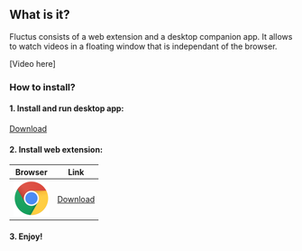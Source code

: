## What is it?

Fluctus consists of a web extension and a desktop companion app. It allows to watch videos in a floating window that is independant of the browser.

[Video here]


### How to install?


#### 1. Install and run desktop app: 
   [Download](https://github.com/kivS/Fluctus/releases)



#### 2. Install web extension:
   Browser      | Link
   ------------ | -------------
   ![Chrome](chrome.png) | [Download](url) 
   




#### 3. Enjoy!
